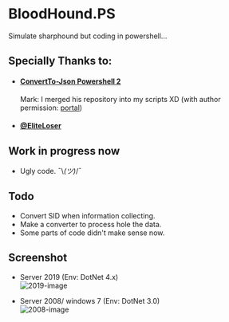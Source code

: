 # BloodHound.PS
Simulate sharphound but coding in powershell...

## Specially Thanks to:
- #### [ConvertTo-Json Powershell 2](https://github.com/EliteLoser/ConvertTo-Json)
  Mark: I merged his repository into my scripts XD (with author permission: [portal](https://github.com/EliteLoser/ConvertTo-Json/issues/5))
- #### [@EliteLoser](https://github.com/EliteLoser)

## Work in progress now
- Ugly code. ¯\\_(ツ)_/¯

## Todo
- Convert SID when information collecting.
- Make a converter to process hole the data.
- Some parts of code didn't make sense now.

## Screenshot
- Server 2019 (Env: DotNet 4.x)  
![2019-image](https://user-images.githubusercontent.com/30458572/158213041-0c42489c-3821-4ad2-82e7-3e10048c72ea.png)
 
- Server 2008/ windows 7 (Env: DotNet 3.0)  
![2008-image](https://user-images.githubusercontent.com/30458572/158213221-41554c2e-327a-4049-8754-e57d2f96254f.png)
